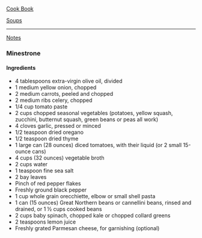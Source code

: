 [Cook Book]()  

[Soups]()  

-----   

[Notes]()  

### Minestrone  

#### Ingredients  
* 4 tablespoons extra-virgin olive oil, divided
* 1 medium yellow onion, chopped
* 2 medium carrots, peeled and chopped
* 2 medium ribs celery, chopped
* 1/4 cup tomato paste
* 2 cups chopped seasonal vegetables (potatoes, yellow squash, zucchini, butternut squash, green beans or peas all work)
* 4 cloves garlic, pressed or minced
* 1/2 teaspoon dried oregano
* 1/2 teaspoon dried thyme
* 1 large can (28 ounces) diced tomatoes, with their liquid (or 2 small 15-ounce cans)
* 4 cups (32 ounces) vegetable broth 
* 2 cups water
* 1 teaspoon fine sea salt
* 2 bay leaves
* Pinch of red pepper flakes
* Freshly ground black pepper
* 1 cup whole grain orecchiette, elbow or small shell pasta
* 1 can (15 ounces) Great Northern beans or cannellini beans, rinsed and drained, or 1 ½ cups cooked beans
* 2 cups baby spinach, chopped kale or chopped collard greens
* 2 teaspoons lemon juice
* Freshly grated Parmesan cheese, for garnishing (optional)
